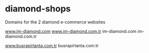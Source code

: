 # diamond-shops

Domains for the 2 diamond e-commerce websites

www.im-diamond.com
www.im-diamond.com.tr
im-diamond.com
im-diamond.com.tr

www.busrapirlanta.com.tr
busrapirlanta.com.tr

